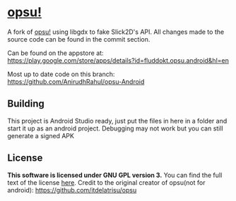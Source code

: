 # [opsu!](https://itdelatrisu.github.io/opsu/)
A fork of [opsu!](https://github.com/fluddokt/opsu/releases) using libgdx to fake Slick2D's API.
All changes made to the source code can be found in the commit section.

Can be found on the appstore at:
https://play.google.com/store/apps/details?id=fluddokt.opsu.android&hl=en

Most up to date code on this branch: https://github.com/AnirudhRahul/opsu-Android

## Building

This project is Android Studio ready, just put the files in here in a folder and start it up as an android project. Debugging may not work but you can still generate a signed APK

## License
**This software is licensed under GNU GPL version 3.**
You can find the full text of the license [here](LICENSE).
Credit to the original creator of opsu(not for android):
https://github.com/itdelatrisu/opsu

